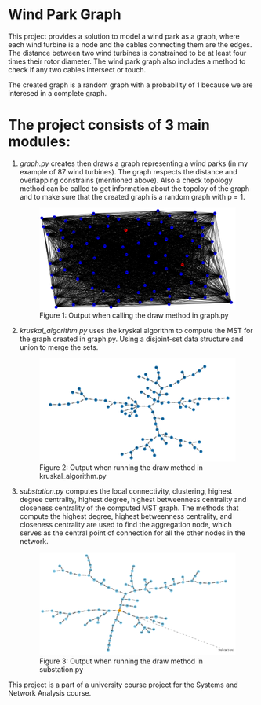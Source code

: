 # Wind Park Graph
This project provides a solution to model a wind park as a graph, where each wind turbine is a node and the cables connecting them are the edges. The distance between two wind turbines is constrained to be at least four times their rotor diameter. The wind park graph also includes a method to check if any two cables intersect or touch. 

The created graph is a random graph with a probability of 1 because we are interesed in a complete graph.

# The project consists of 3 main modules:
1. *graph.py* creates then draws a graph representing a wind parks (in my example of 87 wind turbines). The graph respects the distance and overlapping constrains (mentioned above). Also a check topology method can be called to get information about the topoloy of the graph and to make sure that the created graph is a random graph with p = 1.
    <figure>
    <img src="./Figures/wp_graph.png" alt="Alt text">
    <figcaption>Figure 1: Output when calling the draw method in graph.py</figcaption>
    </figure>
2. *kruskal_algorithm.py* uses the kryskal algorithm to compute the MST for the graph created in graph.py. Using a disjoint-set data structure and union to merge the sets.
    <figure>
    <img src="./Figures/kruskal.png" alt="Alt text">
    <figcaption>Figure 2: Output when running the draw method in kruskal_algorithm.py</figcaption>
    </figure>
3. *substation.py* computes the local connectivity, clustering, highest degree centrality, highest degree, highest betweenness centrality and closeness centrality of the computed MST graph. The methods that compute the highest degree, highest betweenness centrality, and closeness centrality are used to find the aggregation node, which serves as the central point of connection for all the other nodes in the network.
    <figure>
    <img src="./Figures/substation.png" alt="Alt text">
    <figcaption>Figure 3: Output when running the draw method in substation.py</figcaption>
    </figure>

This project is a part of a university course project for the Systems and Network Analysis course.